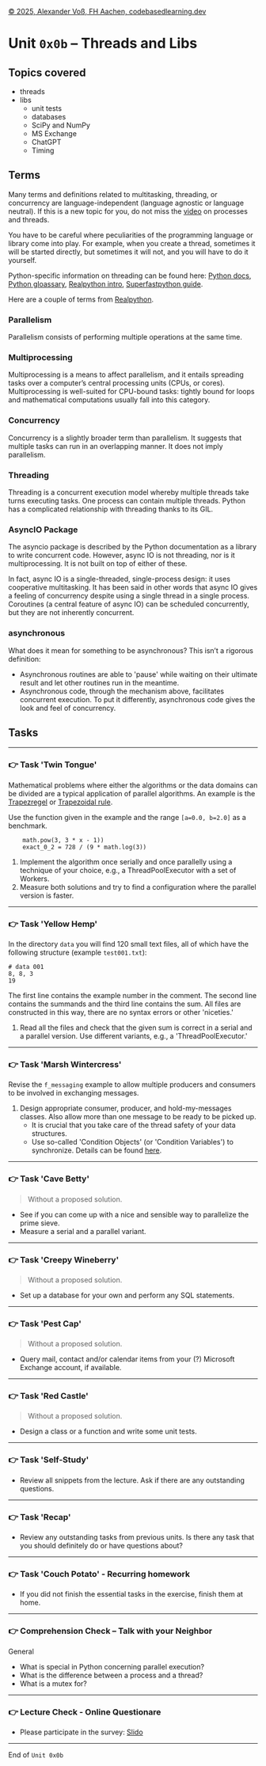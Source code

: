[© 2025, Alexander Voß, FH Aachen, codebasedlearning.dev](mailto:info@codebasedlearning.dev)

# Unit `0x0b` – Threads and Libs


## Topics covered

- threads
- libs
  - unit tests
  - databases
  - SciPy and NumPy
  - MS Exchange
  - ChatGPT
  - Timing


## Terms

Many terms and definitions related to multitasking, threading, or concurrency 
are language-independent (language agnostic or language neutral). If this is 
a new topic for you, do not miss the [video](https://www.youtube.com/watch?v=GNMDHr8hvSM) on processes and threads.

You have to be careful where peculiarities of the programming language or 
library come into play. For example, when you create a thread, sometimes it 
will be started directly, but sometimes it will not, and you will have 
to do it yourself.

Python-specific information on threading can be found here:
[Python docs](https://docs.python.org/3/library/threading.html),
[Python gloassary](https://docs.python.org/3/glossary.html),
[Realpython intro](https://realpython.com/intro-to-python-threading),
[Superfastpython guide](https://superfastpython.com/threading-in-python/).

Here are a couple of terms from [Realpython](https://realpython.com/intro-to-python-threading).

### Parallelism
Parallelism consists of performing multiple operations at the same time. 

### Multiprocessing
Multiprocessing is a means to affect parallelism, and it entails spreading 
tasks over a computer’s central processing units (CPUs, or cores). 
Multiprocessing is well-suited for CPU-bound tasks: tightly bound for loops 
and mathematical computations usually fall into this category.

### Concurrency
Concurrency is a slightly broader term than parallelism. It suggests that 
multiple tasks can run in an overlapping manner. It does not imply parallelism.

### Threading
Threading is a concurrent execution model whereby multiple threads take 
turns executing tasks. One process can contain multiple threads. Python 
has a complicated relationship with threading thanks to its GIL.

### AsyncIO Package
The asyncio package is described by the Python documentation as a library 
to write concurrent code. However, async IO is not threading, nor is it 
multiprocessing. It is not built on top of either of these.

In fact, async IO is a single-threaded, single-process design: it uses 
cooperative multitasking. 
It has been said in other words that async IO gives a feeling of 
concurrency despite using a single thread in a single process. Coroutines 
(a central feature of async IO) can be scheduled concurrently, but they 
are not inherently concurrent.

### asynchronous
What does it mean for something to be asynchronous? This isn’t a rigorous 
definition:
- Asynchronous routines are able to 'pause' while waiting on their ultimate 
  result and let other routines run in the meantime.
- Asynchronous code, through the mechanism above, facilitates concurrent 
  execution. To put it differently, asynchronous code gives the look and 
  feel of concurrency.


## Tasks

---

### 👉 Task 'Twin Tongue' 

Mathematical problems where either the algorithms or the data domains can 
be divided are a typical application of parallel algorithms. An example is the
[Trapezregel](https://de.wikipedia.org/wiki/Trapezregel)
or [Trapezoidal rule](https://en.wikipedia.org/wiki/Trapezoidal_rule).

Use the function given in the example and the range `[a=0.0, b=2.0]` as 
a benchmark.

```
    math.pow(3, 3 * x - 1))
    exact_0_2 = 728 / (9 * math.log(3))
```

1) Implement the algorithm once serially and once parallelly using a technique
   of your choice, e.g., a ThreadPoolExecutor with a set of Workers. 
2) Measure both solutions and try to find a configuration where the parallel 
   version is faster.

---

### 👉 Task 'Yellow Hemp' 

In the directory `data` you will find 120 small text files, all of which have 
the following structure (example `test001.txt`):
```
# data 001
8, 8, 3
19
```
The first line contains the example number in the comment. The second line 
contains the summands and the third line contains the sum. All files are 
constructed in this way, there are no syntax errors or other 'niceties.'

1) Read all the files and check that the given sum is correct in a serial 
   and a parallel version. Use different variants, e.g., a 'ThreadPoolExecutor.'

---

### 👉 Task 'Marsh Wintercress' 

Revise the `f_messaging` example to allow multiple producers and consumers 
to be involved in exchanging messages.

1) Design appropriate consumer, producer, and hold-my-messages classes. 
   Also allow more than one message to be ready to be picked up.
   - It is crucial that you take care of the thread safety of your data structures. 
   - Use so-called 'Condition Objects' (or 'Condition Variables') to synchronize. 
     Details can be found [here](https://docs.python.org/3/library/threading.html#condition-objects).

---

### 👉 Task 'Cave Betty' 

> Without a proposed solution.

  - See if you can come up with a nice and sensible way to parallelize 
    the prime sieve. 
  - Measure a serial and a parallel variant.

---

### 👉 Task 'Creepy Wineberry' 

> Without a proposed solution.

- Set up a database for your own and perform any SQL statements.

---

### 👉 Task 'Pest Cap' 

> Without a proposed solution.

  - Query mail, contact and/or calendar items from your (?) Microsoft 
    Exchange account, if available.

---

### 👉 Task 'Red Castle' 

> Without a proposed solution.

  - Design a class or a function and write some unit tests.

---

### 👉 Task 'Self-Study'

- Review all snippets from the lecture. Ask if there are any outstanding questions.

---

### 👉 Task 'Recap'

- Review any outstanding tasks from previous units. Is there any task that you should definitely do or have questions about?

---

### 👉 Task 'Couch Potato' - Recurring homework

- If you did not finish the essential tasks in the exercise, finish them at home.

---

### 👉 Comprehension Check – Talk with your Neighbor

General
- What is special in Python concerning parallel execution?
- What is the difference between a process and a thread?
- What is a mutex for?

---

### 👉 Lecture Check - Online Questionare

- Please participate in the survey: [Slido](https://wall.sli.do)

---

End of `Unit 0x0b`
